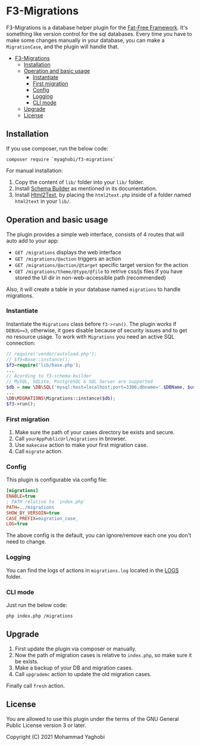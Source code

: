 # F3-Migrations
F3-Migrations is a database helper plugin for the [Fat-Free Framework](http://github.com/bcosca/fatfree).
It's something like version control for the sql databases. Every time you have to make some changes manually in your database, you can make a `MigrationCase`, and the plugin will handle that.


- [F3-Migrations](#f3-migrations)
  - [Installation](#installation)
  - [Operation and basic usage](#operation-and-basic-usage)
    - [Instantiate](#instantiate)
    - [First migration](#first-migration)
    - [Config](#config)
    - [Logging](#logging)
    - [CLI mode](#cli-mode)
  - [Upgrade](#upgrade)
  - [License](#license)

## Installation

If you use composer, run the below code:

```
composer require `myaghobi/f3-migrations`
```
For manual installation:
1. Copy the content of `lib/` folder into your `lib/` folder. 
2. Install [Schema Builder](https://github.com/ikkez/f3-schema-builder) as mentioned in its documentation.
3. Install [Html2Text](https://github.com/mtibben/html2text), by placing the `html2text.php` inside of a folder named `html2text` in your `lib/`.


## Operation and basic usage

The plugin provides a simple web interface, consists of 4 routes that will auto add to your app:

* `GET /migrations` displays the web interface
* `GET /migrations/@action` triggers an action
* `GET /migrations/@action/@target` specific target version for the action
* `GET /migrations/theme/@type/@file` to retrive css/js files if you have stored the UI dir in non-web-accessible path (recommended)

Also, it will create a table in your database named `migrations` to handle migrations.

### Instantiate

Instantiate the `Migrations` class before `f3->run()`. The plugin works if `DEBUG>=3`, otherwise, it goes disable because of security issues and to get no resource usage. 
To work with `Migrations` you need an active SQL connection:

```php
// require('vendor/autoload.php');
// $f3=Base::instance();
$f3=require('lib/base.php');
...
// Acording to f3-schema-builder
// MySQL, SQLite, PostgreSQL & SQL Server are supported
$db = new \DB\SQL('mysql:host=localhost;port=3306;dbname='.$DBName, $user, $pass);
...
\DB\MIGRATIONS\Migrations::instance($db);
$f3->run();
```

### First migration

1. Make sure the path of your cases directory be exists and secure.
2. Call `yourAppPublicUrl/migrations` in browser. 
3. Use `makecase` action to make your first migration case.
4. Call `migrate` action.


### Config
This plugin is configurable via config file:
``` ini
[migrations]
ENABLE=true
; PATH relative to `index.php`
PATH=../migrations
SHOW_BY_VERSOIN=true
CASE_PREFIX=migration_case_
LOG=true
```
The above config is the default, you can ignore/remove each one you don't need to change.

### Logging

You can find the logs of actions in `migrations.log` located in the [LOGS](http://fatfreeframework.com/quick-reference#LOGS) folder.

### CLI mode

Just run the below code:
```
php index.php /migrations
```

## Upgrade

1. First update the plugin via composer or manually.
2. Now the path of migration cases is relative to `index.php`, so make sure it be exists. 
3. Make a backup of your DB and migration cases.
4. Call `upgrademc` action to update the old migration cases.

Finally call `fresh` action.

## License

You are allowed to use this plugin under the terms of the GNU General Public License version 3 or later.

Copyright (C) 2021 Mohammad Yaghobi
